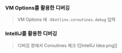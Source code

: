 ### VM Options를 활용한 디버깅
> VM Options 에 `-Dkotlinx.coroutines.debug` 입력

### IntelliJ를 활용한 디버깅 
> 디버깅 창에서 Coroutines 체크 
![[IntelliJ Idea.png]]